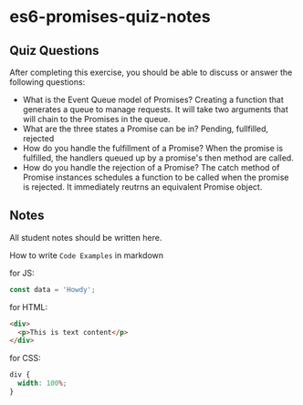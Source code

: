 # es6-promises-quiz-notes

## Quiz Questions

After completing this exercise, you should be able to discuss or answer the following questions:

- What is the Event Queue model of Promises?
  Creating a function that generates a queue to manage requests. It will take two arguments that will chain to the Promises in the queue.
- What are the three states a Promise can be in?
  Pending, fullfilled, rejected
- How do you handle the fulfillment of a Promise?
  When the promise is fulfilled, the handlers queued up by a promise's then method are called.
- How do you handle the rejection of a Promise?
  The catch method of Promise instances schedules a function to be called when the promise is rejected. It immediately reutrns an equivalent Promise object.

## Notes

All student notes should be written here.

How to write `Code Examples` in markdown

for JS:

```javascript
const data = 'Howdy';
```

for HTML:

```html
<div>
  <p>This is text content</p>
</div>
```

for CSS:

```css
div {
  width: 100%;
}
```
